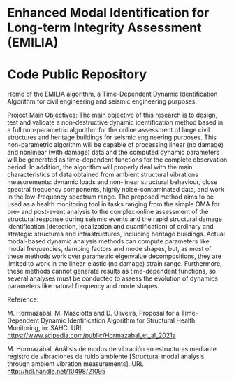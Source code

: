 # Enhanced Modal Identification for Long-term Integrity Assessment (EMILIA) 
# Code Public Repository

Home of the EMILIA algorithm, a Time-Dependent Dynamic Identification Algorithm for civil engineering and seismic engineering purposes.

Project Main Objectives:
The main objective of this research is to design, test and validate a non-destructive dynamic identification
method based in a full non-parametric algorithm for the online assessment of large civil structures and
heritage buildings for seismic engineering purposes. This non-parametric algorithm will be capable of
processing linear (no damage) and nonlinear (with damage) data and the computed dynamic parameters
will be generated as time-dependent functions for the complete observation period. In addition, the
algorithm will properly deal with the main characteristics of data obtained from ambient structural
vibrations measurements: dynamic loads and non-linear structural behaviour, close spectral frequency
components, highly noise-contaminated data, and work in the low-frequency spectrum range.
The proposed method aims to be used as a health monitoring tool in tasks ranging from the simple OMA
for pre- and post-event analysis to the complex online assessment of the structural response during
seismic events and the rapid structural damage identification (detection, localization and quantification)
of ordinary and strategic structures and infrastructures, including heritage buildings.
Actual modal-based dynamic analysis methods can compute parameters like modal frequencies,
damping factors and mode shapes, but, as most of these methods work over parametric eigenvalue
decompositions, they are limited to work in the linear-elastic (no damage) strain range. Furthermore,
these methods cannot generate results as time-dependent functions, so several analyses must be
conducted to assess the evolution of dynamics parameters like natural frequency and mode shapes.



Reference:

M. Hormazábal, M. Masciotta and D. Oliveira, Proposal for a Time-Dependent Dynamic Identification Algorithm for Structural Health Monitoring, in: SAHC. URL https://www.scipedia.com/public/Hormazabal_et_al_2021a

M. Hormazábal, Análisis de modos de vibración en estructuras mediante registro de vibraciones de ruido ambiente [Structural modal analysis through ambient vibration measurements]. URL http://hdl.handle.net/10498/21095
